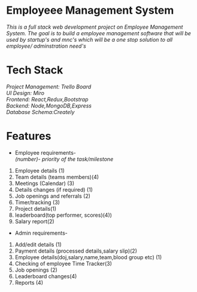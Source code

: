 # Employeee Management System

*This is a full stack web development project on Employee Management System. The goal is to build a employee management software that will be used by startup's and mnc's which will be a one stop solution to all employee/ adminstration need's*

# Tech Stack
*Project Management: 	Trello Board  <br/>*
*UI Design: Miro <br/>*
*Frontend: React,Redux,Bootstrap <br/>*
*Backend: Node,MongoDB,Express <br/>*
*Database Schema:Creately <br/>*

# Features
* Employee requirements-<br/>
  <em>(number)- priority of the task/milestone</em>

<ol>
<li>Employee details (1)</li>
<li>Team details (teams members)(4)</li>
<li>Meetings (Calendar) (3)</li>
<li>Details changes (if required) (1)</li>
<li>Job openings and referrals (2)</li>
<li>Timer/tracking (3)</li>
<li>Project details(1)</li>
<li>leaderboard(top performer, scores)(4))</li>
<li>Salary report(2)</li>
</ol>


* Admin requirements-<br/>

<ol>
<li>Add/edit details (1)</li>
<li>Payment details (processed details,salary slip)(2)</li>
<li>Employee details(doj,salary,name,team,blood group etc) (1)</li>
<li>Checking of employee Time Tracker(3)</li>
<li>Job openings (2)</li>
<li>Leaderboard changes(4)</li>
<li>Reports (4)</li>
</ol>











